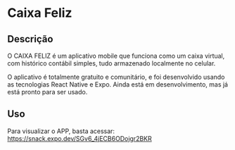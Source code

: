 # Caixa Feliz

## Descrição

O CAIXA FELIZ é um aplicativo mobile que funciona como um caixa virtual, com histórico contábil simples, tudo armazenado localmente no celular.

O aplicativo é totalmente gratuito e comunitário, e foi desenvolvido usando as tecnologias React Native e Expo.
Ainda está em desenvolvimento, mas já está pronto para ser usado. 

## Uso

Para visualizar o APP, basta acessar: https://snack.expo.dev/SGv6_4jECB6ODojgr2BKR 
